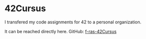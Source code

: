 # 42Cursus

I transfered my code assignments for 42 to a personal organization.

It can be reached directly here. GitHub: [f-ras-42Cursus](https://github.com/f-ras-42Cursus "My Personal Organization")
